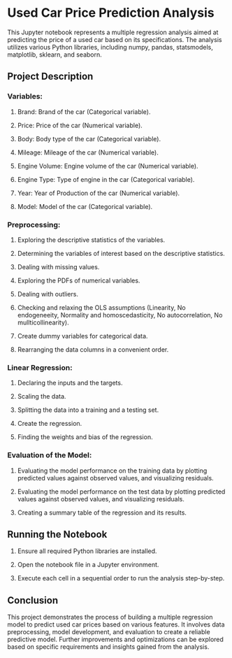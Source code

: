 # Used Car Price Prediction Analysis

This Jupyter notebook represents a multiple regression analysis aimed at predicting the price of a used car based on its specifications. The analysis utilizes various Python libraries, including numpy, pandas, statsmodels, matplotlib, sklearn, and seaborn.

## Project Description

### Variables:
1. Brand: Brand of the car (Categorical variable).

2. Price: Price of the car (Numerical variable).

3. Body: Body type of the car (Categorical variable).

4. Mileage: Mileage of the car (Numerical variable).

5. Engine Volume: Engine volume of the car (Numerical variable).

6. Engine Type: Type of engine in the car (Categorical variable).

7. Year: Year of Production of the car (Numerical variable).

8. Model: Model of the car (Categorical variable).

### Preprocessing:
1. Exploring the descriptive statistics of the variables.

2. Determining the variables of interest based on the descriptive statistics.

3. Dealing with missing values.

4. Exploring the PDFs of numerical variables.

5. Dealing with outliers.

6. Checking and relaxing the OLS assumptions (Linearity, No endogeneeity, Normality and homoscedasticity, No autocorrelation, No mullticollinearity).

7. Create dummy variables for categorical data.

8. Rearranging the data columns in a convenient order.

### Linear Regression:
1. Declaring the inputs and the targets.

2. Scaling the data.

3. Splitting the data into a training and a testing set.

4. Create the regression.

5. Finding the weights and bias of the regression.

### Evaluation of the Model:
1. Evaluating the model performance on the training data by plotting predicted values against observed values, and visualizing residuals.

2. Evaluating the model performance on the test data by plotting predicted values against observed values, and visualizing residuals.

3. Creating a summary table of the regression and its results.

## Running the Notebook
1. Ensure all required Python libraries are installed.

2. Open the notebook file in a Jupyter environment.

3. Execute each cell in a sequential order to run the analysis step-by-step.

## Conclusion
This project demonstrates the process of building a multiple regression model to predict used car prices based on various features. It involves data preprocessing, model development, and evaluation to create a reliable predictive model. Further improvements and optimizations can be explored based on specific requirements and insights gained from the analysis.
